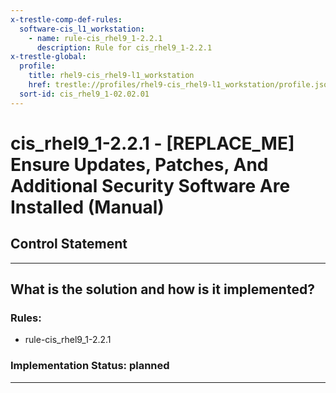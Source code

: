 ```yaml
---
x-trestle-comp-def-rules:
  software-cis_l1_workstation:
    - name: rule-cis_rhel9_1-2.2.1
      description: Rule for cis_rhel9_1-2.2.1
x-trestle-global:
  profile:
    title: rhel9-cis_rhel9-l1_workstation
    href: trestle://profiles/rhel9-cis_rhel9-l1_workstation/profile.json
  sort-id: cis_rhel9_1-02.02.01
---
```


# cis_rhel9_1-2.2.1 - \[REPLACE_ME\] Ensure Updates, Patches, And Additional Security Software Are Installed (Manual)

## Control Statement

______________________________________________________________________

## What is the solution and how is it implemented?

<!-- For implementation status enter one of: implemented, partial, planned, alternative, not-applicable -->

<!-- Note that the list of rules under ### Rules: is read-only and changes will not be captured after assembly to JSON -->

<!-- Add control implementation description here for control: cis_rhel9_1-2.2.1 -->

### Rules:

  - rule-cis_rhel9_1-2.2.1

### Implementation Status: planned

______________________________________________________________________
